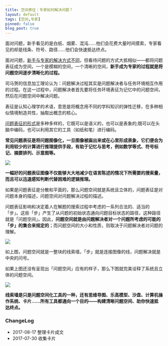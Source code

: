 ```yaml
---
title: 空间表征：专家如何解决问题？
layout: default
tags: [空间,专家]
pinned: false
blog_post: true
---
```


面对问题，新手看见的是白纸、烟雾、混沌……他们会花费大量时间摸索，专家看见的却是线条、符号、路径……他们会快速抵达终点。

面对问题，[新手与专家的解决方式不同](http://www.mesule.com/2017/08/SimonCorruptionChina)，但看待问题的方式大抵相似——都将问题表征成为空间，一个是模糊的空间，一个清晰的空间，**新手成为专家的过程就是将问题空间逐步清晰化的过程。**

司马贺的信息加工理论认为：问题解决过程其实是问题解决者与任务环境相互作用的过程。在这一过程中，问题解决者首先要将任务环境表征为记忆中的问题空间，然后在问题空间中解决问题。

表征是认知心理学的术语，意思是将概念用不同的学科知识的弹性迁移，在多种相似情境制造共性，抽取出概念的核心。

[问题表征的形式](http://www.cnfeat.com/blog/2017/05/30/InterdisciplinaryLearning/#二表征大问题)是多种多样的，它既可以是语义的，也可以是表象的;既可以在头脑中编码，也可以利用其它的工具（如纸和笔）进行编码。

**常见问题表征是将问题图像化，一旦图像被画出来或在心里形成表象，它们便会为利用较少的计算进行推理提供手段，有助于记忆与思考，例如数学等式、符号标记、摘要排列、示意图等。**

![](http://openmindclub.qiniudn.com/omt/ProblemSpace01.jpg)

**一幅好的问题表征图像不仅能够大大地减少在语言陈述的情况下所需要的搜索量，而且可以迅速感知判断代替困难的逻辑推理。**

如果是问题表征是分散和平面的，那么问题空间就是系统且立体的，问题表征是对问题本身的描述，问题空间对问题解决过程的描述。

问题表征影响和决定着人在解题的搜索过程中考虑的一系列合法的、适当的「步」。这些「步」产生了从问题的初始状态通向问题目标状态的路径，这种路径就是「问题空间」。因此，**问题空间就是由问题解决者对一个问题所考虑的可能的「步」的集合来规定的**；而问题空间的大小和性质，则取决于问题解决者对问题的理解。

![](http://openmindclub.qiniudn.com/omt/ProblemSpace02.jpg)

如上图，问题空间就是一整块的线索墙，「步」就是连接图像的线，问题解决就是中央的问号。

如果上图还没有呈现出「问题空间」应有的样子，那么下图就完美诠释了系统且立体的问题空间。

![](http://openmindclub.qiniudn.com/omt/ProblemSpace03.jpg)

**线索墙是只是问题空间化工具的一种，还有思维导图、乐高模型、沙盘、计算机操作系统、卡片……所有工具都通向一个目的——构建清晰问题空间、助你快速抵达终点。**


### ChangeLog

- 2017-08-17 整理卡片成文
- 2017-07-30 收集卡片





